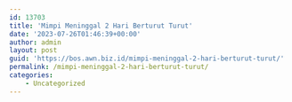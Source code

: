 ```yaml
---
id: 13703
title: 'Mimpi Meninggal 2 Hari Berturut Turut'
date: '2023-07-26T01:46:39+00:00'
author: admin
layout: post
guid: 'https://bos.awn.biz.id/mimpi-meninggal-2-hari-berturut-turut/'
permalink: /mimpi-meninggal-2-hari-berturut-turut/
categories:
    - Uncategorized
---
```


